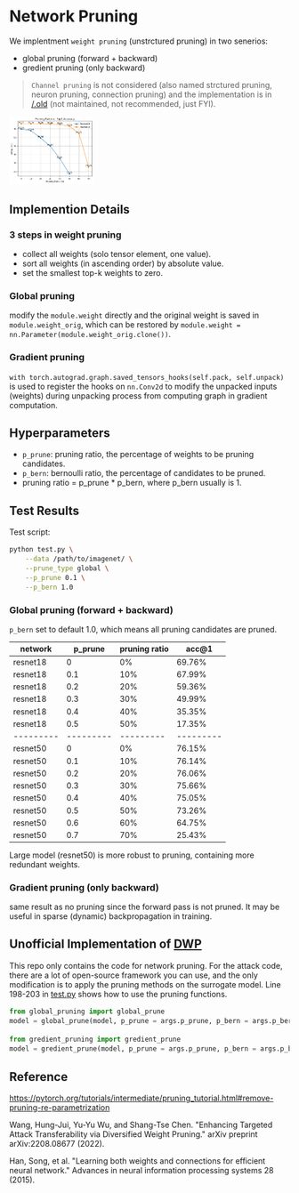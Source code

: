 # Network Pruning
We implentment `weight pruning` (unstrctured pruning) in two senerios:

-   global pruning (forward + backward)
-   gredient pruning (only backward)

> `Channel pruning` is not considered (also named strctured pruning, neuron pruning, connection pruning) and the implementation is in [/.old](.old/) (not maintained, not recommended, just FYI).
<div align=left>
<img width=30% src="img/plot.png"/>
</div>

## Implemention Details
### 3 steps in weight pruning

-   collect all weights (solo tensor element, one value).
-   sort all weights (in ascending order) by absolute value.
-   set the smallest top-k weights to zero.

### Global pruning

modify the `module.weight` directly and the original weight is saved in `module.weight_orig`, which can be restored by `module.weight = nn.Parameter(module.weight_orig.clone())`.

### Gradient pruning

`with torch.autograd.graph.saved_tensors_hooks(self.pack, self.unpack)` is used to register the hooks on `nn.Conv2d` to modify the unpacked inputs (weights) during unpacking process from computing graph in gradient computation.

## Hyperparameters

- `p_prune`: pruning ratio, the percentage of weights to be pruning candidates.
- `p_bern`: bernoulli ratio, the percentage of candidates to be pruned.
- pruning ratio = p_prune \* p_bern, where p_bern usually is 1.


## Test Results

Test script:

```bash
python test.py \
    --data /path/to/imagenet/ \
    --prune_type global \
    --p_prune 0.1 \
    --p_bern 1.0
```

### Global pruning (forward + backward)

`p_bern` set to default 1.0, which means all pruning candidates are pruned.

| network   | p_prune   | pruning ratio | acc@1     |
| --------- | --------- | ------------- | --------- |
| resnet18  | 0         | 0%            | 69.76%    |
| resnet18  | 0.1       | 10%           | 67.99%    |
| resnet18  | 0.2       | 20%           | 59.36%    |
| resnet18  | 0.3       | 30%           | 49.99%    |
| resnet18  | 0.4       | 40%           | 35.35%    |
| resnet18  | 0.5       | 50%           | 17.35%    |
| --------- | --------- | ---------     | --------- |
| resnet50  | 0         | 0%            | 76.15%    |
| resnet50  | 0.1       | 10%           | 76.14%    |
| resnet50  | 0.2       | 20%           | 76.06%    |
| resnet50  | 0.3       | 30%           | 75.66%    |
| resnet50  | 0.4       | 40%           | 75.05%    |
| resnet50  | 0.5       | 50%           | 73.26%    |
| resnet50  | 0.6       | 60%           | 64.75%    |
| resnet50  | 0.7       | 70%           | 25.43%    |

Large model (resnet50) is more robust to pruning, containing more redundant weights.

### Gradient pruning (only backward)

same result as no pruning since the forward pass is not pruned. It may be useful in sparse (dynamic) backpropagation in training.


## Unofficial Implementation of [DWP](https://arxiv.org/abs/2208.08677)
This repo only contains the code for network pruning. For the attack code, there are a lot of open-source framework you can use, and the only modification is to apply the pruning methods on the surrogate model. Line 198-203 in [test.py](test.py) shows how to use the pruning functions.

```python
from global_pruning import global_prune
model = global_prune(model, p_prune = args.p_prune, p_bern = args.p_bern)

from gredient_pruning import gredient_prune
model = gredient_prune(model, p_prune = args.p_prune, p_bern = args.p_bern)
```


## Reference

https://pytorch.org/tutorials/intermediate/pruning_tutorial.html#remove-pruning-re-parametrization

Wang, Hung-Jui, Yu-Yu Wu, and Shang-Tse Chen. "Enhancing Targeted Attack Transferability via Diversified Weight Pruning." arXiv preprint arXiv:2208.08677 (2022).

Han, Song, et al. "Learning both weights and connections for efficient neural network." Advances in neural information processing systems 28 (2015).